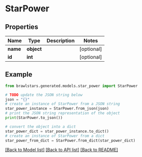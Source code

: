 # StarPower


## Properties

Name | Type | Description | Notes
------------ | ------------- | ------------- | -------------
**name** | **object** |  | [optional] 
**id** | **int** |  | [optional] 

## Example

```python
from brawlstars.generated.models.star_power import StarPower

# TODO update the JSON string below
json = "{}"
# create an instance of StarPower from a JSON string
star_power_instance = StarPower.from_json(json)
# print the JSON string representation of the object
print(StarPower.to_json())

# convert the object into a dict
star_power_dict = star_power_instance.to_dict()
# create an instance of StarPower from a dict
star_power_from_dict = StarPower.from_dict(star_power_dict)
```
[[Back to Model list]](../README.md#documentation-for-models) [[Back to API list]](../README.md#documentation-for-api-endpoints) [[Back to README]](../README.md)


